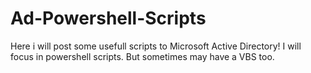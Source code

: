 # Ad-Powershell-Scripts

Here i will post some usefull scripts to Microsoft Active Directory!
I will focus in powershell scripts. But sometimes may have a VBS too.

